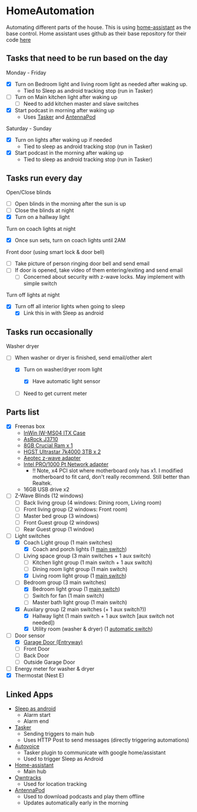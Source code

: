# HomeAutomation
Automating different parts of the house.
This is using [home-assistant](https://home-assistant.io/) as the base control.  Home assistant uses github as their base repository for their code [here](https://github.com/home-assistant/home-assistant) 

## Tasks that need to be run based on the day
Monday - Friday
 - [x] Turn on Bedroom light and living room light as needed after waking up.  
   - Tied to Sleep as android tracking stop (run in Tasker)
 - [ ] Turn on Main kitchen light after waking up
   - [ ] Need to add kitchen master and slave switches
 - [x] Start podcast in morning after waking up
   - Uses [Tasker](https://tasker.dinglisch.net/) and [AntennaPod](https://antennapod.org/)
   
Saturday - Sunday
 - [x] Turn on lights after waking up if needed
   - Tied to sleep as android tracking stop (run in Tasker)
 - [x] Start podcast in the morning after waking up
   - Tied to sleep as android tracking stop (run in Tasker)

## Tasks run every day
Open/Close blinds
 - [ ] Open blinds in the morning after the sun is up
 - [ ] Close the blinds at night
 - [x] Turn on a hallway light
  
Turn on coach lights at night
 - [x] Once sun sets, turn on coach lights until 2AM

Front door (using smart lock & door bell)
 - [ ] Take picture of person ringing door bell and send email
 - [ ] If door is opened, take video of them entering/exiting and send email
   - [ ] Concerned about security with z-wave locks.  May implement with simple switch

Turn off lights at night
 - [x] Turn off all interior lights when going to sleep
   - [x] Link this in with Sleep as android

## Tasks run occasionally 
Washer dryer
 - [ ] When washer or dryer is finished, send email/other alert
   - [x] Turn on washer/dryer room light
     - [x] Have automatic light sensor
   - [ ] Need to get current meter



## Parts list

 - [x] Freenas box
   - [InWin IW-MS04 ITX Case](https://www.amazon.com/gp/product/B0167NCADS/ref=ppx_yo_dt_b_asin_title_o00_s00?ie=UTF8&psc=1)
   - [AsRock J3710](https://www.amazon.com/gp/product/B01E97ZTPA/ref=oh_aui_search_asin_title?ie=UTF8&psc=1)
   - [8GB Crucial Ram x 1](https://www.amazon.com/gp/product/B006YG8X9Y/ref=ppx_od_dt_b_asin_title_s00?ie=UTF8&psc=1)
   - [HGST Ultrastar 7k4000 3TB x 2](https://www.amazon.com/gp/product/B01LYVD7ME/ref=ppx_od_dt_b_asin_title_s00?ie=UTF8&psc=1)
   - [Aeotec z-wave adapter](https://www.amazon.com/gp/product/B00X0AWA6E/ref=oh_aui_search_asin_title?ie=UTF8&psc=1)
   - [Intel PRO/1000 Pt Network adapter](https://www.amazon.com/gp/product/B000BMZHX2/ref=oh_aui_search_asin_title?ie=UTF8&psc=1)
     - !! Note, x4 PCI slot where motherboard only has x1.  I modified motherboard to fit card, don't really recommend.  Still better than Realtek.  
   - 16GB USB drive x2
 - [ ] Z-Wave Blinds (12 windows)
   - [ ] Back living group (4 windows: Dining room, Living room)
   - [ ] Front living group (2 windows: Front room)
   - [ ] Master bed group (3 windows)
   - [ ] Front Guest group (2 windows)
   - [ ] Rear Guest group (1 window)
 - [ ] Light switches
   - [x] Coach Light group (1 main switches)
     - [x] Coach and porch lights (1 [main switch](https://www.amazon.com/gp/product/B00PYMGOHM?th=1&pldnSite=1))
   - [ ] Living space group (3 main switches + 1 aux switch)
     - [ ] Kitchen light group (1 main switch + 1 aux switch)
     - [ ] Dining room light group (1 main switch)
     - [x] Living room light group (1 [main switch](https://www.amazon.com/gp/product/B00PYMGOHM?th=1&pldnSite=1))
   - [ ] Bedroom group (3 main switches)
     - [x] Bedroom light group (1 [main switch](https://www.amazon.com/gp/product/B00PYMGOHM?th=1&pldnSite=1))
     - [ ] Switch for fan (1 main switch)
     - [ ] Master bath light group (1 main switch)
   - [x] Auxilary group (2 main switches (+ 1 aux switch?))
     - [x] Hallway light (1 main switch + 1 aux switch [aux switch not needed])
     - [x] Utility room (washer & dryer) (1 [automatic switch](https://www.amazon.com/TOPGREENER-TSOS5-W-Single-Pole-Fluorescent-Incandescent/dp/B015G8VLNA/ref=sr_1_4?s=hi&ie=UTF8&qid=1487179597&sr=1-4&keywords=automatic+light+switch))
 - [ ] Door sensor
   - [x] [Garage Door (Entryway)](https://smile.amazon.com/gp/product/B01N5HB4U5/ref=oh_aui_detailpage_o02_s00?ie=UTF8&psc=1)
   - [ ] Front Door
   - [ ] Back Door
   - [ ] Outside Garage Door
 - [ ] Energy meter for washer & dryer
 - [x] Thermostat (Nest E)

## Linked Apps
 - [Sleep as android](http://sleep.urbandroid.org/)
   - Alarm start
   - Alarm end
 - [Tasker](https://tasker.dinglisch.net/)
   - Sending triggers to main hub
   - Uses HTTP Post to send messages (directly triggering automations)
 - [Autovoice](https://joaoapps.com/autovoice/)
   - Tasker plugin to communicate with google home/assistant
   - Used to trigger Sleep as Android
 - [Home-assistant](https://home-assistant.io/)
   - Main hub
 - [Owntracks](http://owntracks.org/)
   - Used for location tracking
 - [AntennaPod](https://antennapod.org/)
   - Used to download podcasts and play them offline
   - Updates automatically early in the morning
